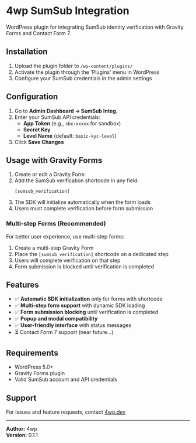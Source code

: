 # 4wp SumSub Integration

WordPress plugin for integrating SumSub identity verification with Gravity Forms and Contact Form 7.

## Installation

1. Upload the plugin folder to `/wp-content/plugins/`
2. Activate the plugin through the 'Plugins' menu in WordPress
3. Configure your SumSub credentials in the admin settings

## Configuration

1. Go to **Admin Dashboard → SumSub Integ.**
2. Enter your SumSub API credentials:
   - **App Token** (e.g., `sbx:xxxxx` for sandbox)
   - **Secret Key**
   - **Level Name** (default: `basic-kyc-level`)
3. Click **Save Changes**

## Usage with Gravity Forms

1. Create or edit a Gravity Form
2. Add the SumSub verification shortcode in any field:
   ```
   [sumsub_verification]
   ```
3. The SDK will initialize automatically when the form loads
4. Users must complete verification before form submission

### Multi-step Forms (Recommended)

For better user experience, use multi-step forms:

1. Create a multi-step Gravity Form
2. Place the `[sumsub_verification]` shortcode on a dedicated step
3. Users will complete verification on that step
4. Form submission is blocked until verification is completed

## Features

- ✅ **Automatic SDK initialization** only for forms with shortcode
- ✅ **Multi-step form support** with dynamic SDK loading
- ✅ **Form submission blocking** until verification is completed
- ✅ **Popup and modal compatibility**
- ✅ **User-friendly interface** with status messages
- ⏳ Contact Form 7 support (near future...)

## Requirements

- WordPress 5.0+
- Gravity Forms plugin
- Valid SumSub account and API credentials

## Support

For issues and feature requests, contact [4wp.dev](https://4wp.dev)

---

**Author:** 4wp  
**Version:** 0.1.1
